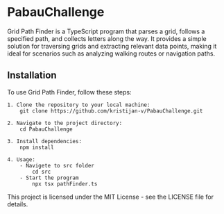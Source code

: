 # PabauChallenge
Grid Path Finder is a TypeScript program that parses a grid, follows a specified path, and collects letters along the way. It provides a simple solution for traversing grids and extracting relevant data points, making it ideal for scenarios such as analyzing walking routes or navigation paths.

## Installation

To use Grid Path Finder, follow these steps:

    1. Clone the repository to your local machine:
        git clone https://github.com/kristijan-v/PabauChallenge.git
   
    2. Navigate to the project directory:
        cd PabauChallenge

    3. Install dependencies:
        npm install

    4. Usage:
        - Navigete to src folder
            cd src
        - Start the program
            npx tsx pathFinder.ts    

This project is licensed under the MIT License - see the LICENSE file for details.

